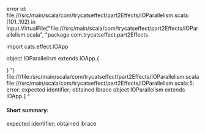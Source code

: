 error id: file://<WORKSPACE>/src/main/scala/com/trycatseffect/part2Effects/IOParallelism.scala:[101..102) in Input.VirtualFile("file://<WORKSPACE>/src/main/scala/com/trycatseffect/part2Effects/IOParallelism.scala", "package com.trycatseffect.part2Effects

import cats.effect.IOApp

object IOParallelism extends IOApp.{
  
}
")
file://<WORKSPACE>/file:<WORKSPACE>/src/main/scala/com/trycatseffect/part2Effects/IOParallelism.scala
file://<WORKSPACE>/src/main/scala/com/trycatseffect/part2Effects/IOParallelism.scala:5: error: expected identifier; obtained lbrace
object IOParallelism extends IOApp.{
                                   ^
#### Short summary: 

expected identifier; obtained lbrace